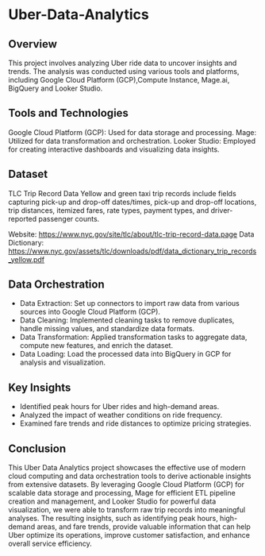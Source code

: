 # Uber-Data-Analytics

## Overview

This project involves analyzing Uber ride data to uncover insights and trends. The analysis was conducted using various tools and platforms, including Google Cloud Platform (GCP),Compute Instance, Mage.ai, BigQuery and Looker Studio.

## Tools and Technologies

Google Cloud Platform (GCP): Used for data storage and processing.
Mage: Utilized for data transformation and orchestration.
Looker Studio: Employed for creating interactive dashboards and visualizing data insights.

## Dataset

TLC Trip Record Data Yellow and green taxi trip records include fields capturing pick-up and drop-off dates/times, pick-up and drop-off locations, trip distances, itemized fares, rate types, payment types, and driver-reported passenger counts.

Website:  https://www.nyc.gov/site/tlc/about/tlc-trip-record-data.page
Data Dictionary: https://www.nyc.gov/assets/tlc/downloads/pdf/data_dictionary_trip_records_yellow.pdf

## Data Orchestration

- Data Extraction: Set up connectors to import raw data from various sources into Google Cloud Platform (GCP).
- Data Cleaning: Implemented cleaning tasks to remove duplicates, handle missing values, and standardize data formats.
- Data Transformation: Applied transformation tasks to aggregate data, compute new features, and enrich the dataset.
- Data Loading: Load the processed data into BigQuery in GCP for analysis and visualization.

## Key Insights

- Identified peak hours for Uber rides and high-demand areas.
- Analyzed the impact of weather conditions on ride frequency.
- Examined fare trends and ride distances to optimize pricing strategies.

## Conclusion

This Uber Data Analytics project showcases the effective use of modern cloud computing and data orchestration tools to derive actionable insights from extensive datasets. By leveraging Google Cloud Platform (GCP) for scalable data storage and processing, Mage for efficient ETL pipeline creation and management, and Looker Studio for powerful data visualization, we were able to transform raw trip records into meaningful analyses.
The resulting insights, such as identifying peak hours, high-demand areas, and fare trends, provide valuable information that can help Uber optimize its operations, improve customer satisfaction, and enhance overall service efficiency.
